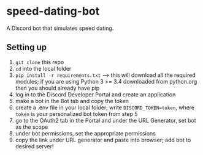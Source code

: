 # speed-dating-bot
A Discord bot that simulates speed dating.

## Setting up
1. `git clone` this repo
2. `cd` into the local folder
3. `pip install -r requirements.txt` --> this will download all the required modules; if you are using Python 3 >= 3.4 downloaded from python.org then you should already have pip
4. log in to the Discord Developer Portal and create an application
5. make a bot in the Bot tab and copy the token
6. create a .env file in your local folder; write `DISCORD_TOKEN=token`, where `token` is your personalized bot token from step 5
7. go to the OAuth2 tab in the Portal and under the URL Generator, set bot as the scope
8. under bot permissions, set the appropriate permissions
9. copy the link under URL generator and paste into browser; add bot to desired server!